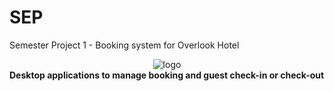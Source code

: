 # SEP

Semester Project 1 - Booking system for Overlook Hotel

<div style="justify-content:center">
<div style="display: flex; justify-content: center;">
<img src="https://i.imgur.com/ip20JIz.png" alt="logo" >
</div>
<strong>Desktop applications to manage booking and guest check-in or check-out</strong>
</div>